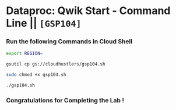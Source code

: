 # Dataproc: Qwik Start - Command Line || `[GSP104]`

### Run the following Commands in Cloud Shell

```bash
export REGION=
```

```bash
gsutil cp gs://cloudhustlers/gsp104.sh

sudo chmod +x gsp104.sh

./gsp104.sh
```

### Congratulations for Completing the Lab !
